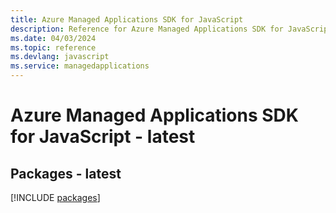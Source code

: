 ```yaml
---
title: Azure Managed Applications SDK for JavaScript
description: Reference for Azure Managed Applications SDK for JavaScript
ms.date: 04/03/2024
ms.topic: reference
ms.devlang: javascript
ms.service: managedapplications
---
```

# Azure Managed Applications SDK for JavaScript - latest
## Packages - latest
[!INCLUDE [packages](managed-applications-index.md)]